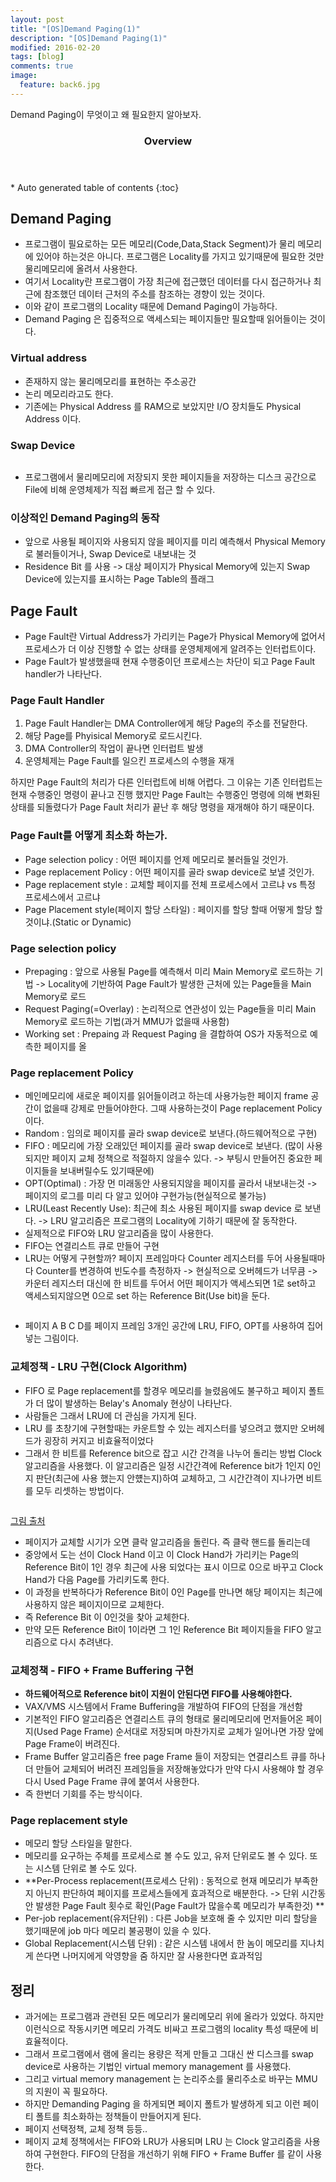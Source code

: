 ```yaml
---
layout: post
title: "[OS]Demand Paging(1)"
description: "[OS]Demand Paging(1)" 
modified: 2016-02-20
tags: [blog]
comments: true
image:
  feature: back6.jpg
---
```

Demand Paging이 무엇이고 왜 필요한지 알아보자. 

<section id="table-of-contents" class="toc">
  <header>
    <h3>Overview</h3>
  </header>
<div id="drawer" markdown="1">
*  Auto generated table of contents
{:toc}
</div>
</section><!-- /#table-of-contents -->

## Demand Paging 

- 프로그램이 필요로하는 모든 메모리(Code,Data,Stack Segment)가 물리 메모리에 있어야 하는것은 아니다. 프로그램은 Locality를 가지고 있기때문에 필요한 것만 물리메모리에 올려서 사용한다.
- 여기서 Locality란 프로그램이 가장 최근에 접근했던 데이터를 다시 접근하거나 최근에 참조했던 데이터 근처의 주소를 참조하는 경향이 있는 것이다.
- 이와 같이 프로그램의 Locality 때문에 Demand Paging이 가능하다.
- Demand Paging 은 집중적으로 액세스되는 페이지들만 필요할때 읽어들이는 것이다.


### Virtual address

- 존재하지 않는 물리메모리를 표현하는 주소공간 
- 논리 메모리라고도 한다.
- 기존에는 Physical Address 를 RAM으로 보았지만 I/O 장치들도 Physical Address 이다.

### Swap Device


<figure>
	<img src="/images/dp1.PNG" alt="">
</figure>

- 프로그램에서 물리메모리에 저장되지 못한 페이지들을 저장하는 디스크 공간으로 File에 비해 운영체제가 직접 빠르게 접근 할 수 있다.

### 이상적인 Demand Paging의 동작


- 앞으로 사용될 페이지와 사용되지 않을 페이지를 미리 예측해서 Physical Memory로 불러들이거나, Swap Device로 내보내는 것
- Residence Bit 를 사용 -> 대상 페이지가 Physical Memory에 있는지 Swap Device에 있는지를 표시하는 Page Table의 플래그


## Page Fault 

- Page Fault란 Virtual Address가 가리키는 Page가 Physical Memory에 없어서 프로세스가 더 이상 진행할 수 없는 상태를 운영체제에게 알려주는 인터럽트이다.
- Page Fault가 발생했을때 현재 수행중이던 프로세스는 차단이 되고 Page Fault handler가 나타난다.

### Page Fault Handler

1. Page Fault Handler는 DMA Controller에게 해당 Page의 주소를 전달한다.
2. 해당 Page를 Phyisical Memory로 로드시킨다.
3. DMA Controller의 작업이 끝나면 인터럽트 발생
4. 운영체제는 Page Fault를 일으킨 프로세스의 수행을 재개

하지만 Page Fault의 처리가 다른 인터럽트에 비해 어렵다. 그 이유는 기존 인터럽트는 현재 수행중인 명령이 끝나고 진행 했지만 Page Fault는 수행중인 명령에 의해 변화된 상태를 되돌렸다가 Page Fault 처리가 끝난 후 해당 명령을 재개해야 하기 때문이다.

### Page Fault를 어떻게 최소화 하는가.	


- Page selection policy : 어떤 페이지를 언제 메모리로 불러들일 것인가.
- Page replacement Policy : 어떤 페이지를 골라 swap device로 보낼 것인가.
- Page replacement style : 교체할 페이지를 전체 프로세스에서 고르냐 vs 특정 프로세스에서 고르냐
- Page Placement style(페이지 할당 스타일) : 페이지를 할당 할때 어떻게 할당 할 것이냐.(Static or Dynamic)   

### Page selection policy

- Prepaging : 앞으로 사용될 Page를 예측해서 미리 Main Memory로 로드하는 기법 -> Locality에 기반하여 Page Fault가 발생한 근처에 있는 Page들을 Main Memory로 로드	
- Request Paging(=Overlay) : 논리적으로 연관성이 있는 Page들을 미리 Main Memory로 로드하는 기법(과거 MMU가 없을때 사용함)
- Working set : Prepaing 과 Request Paging 을 결합하여 OS가 자동적으로 예측한 페이지를 올

### Page replacement Policy 

- 메인메모리에 새로운 페이지를 읽어들이려고 하는데 사용가능한 페이지 frame 공간이 없을때 강제로 만들어야한다. 그때 사용하는것이 Page replacement Policy  이다.
- Random : 임의로 페이지를 골라 swap device로 보낸다.(하드웨어적으로 구현)
- FIFO : 메모리에 가장 오래있던 페이지를 골라 swap device로 보낸다. (많이 사용되지만 페이지 교체 정책으로 적절하지 않을수 있다. -> 부팅시 만들어진 중요한 페이지들을 보내버릴수도 있기때문에)
- OPT(Optimal) : 가장 먼 미래동안 사용되지않을 페이지를 골라서 내보내는것 -> 페이지의 로그를 미리 다 알고 있어야 구현가능(현실적으로 불가능)
- LRU(Least Recently Use): 최근에 최소 사용된 페이지를 swap device 로 보낸다. -> LRU 알고리즘은 프로그램의 Locality에 기하기 때문에 잘 동작한다.
- 실제적으로 FIFO와 LRU 알고리즘을 많이 사용한다.
- FIFO는 연결리스트 큐로 만들어 구현
- LRU는 어떻게 구현할까? 페이지 프레임마다 Counter 레지스터를 두어 사용될때마다 Counter를 변경하여 빈도수를 측정하자 -> 현실적으로 오버헤드가 너무큼 -> 카운터 레지스터 대신에 한 비트를 두어서 어떤 페이지가 액세스되면 1로 set하고 액세스되지않으면 0으로 set 하는 Reference Bit(Use bit)을 둔다. 
 
<figure>
	<img src="/images/replace.PNG" alt="">
</figure>

- 페이지 A B C D를 페이지 프레임 3개인 공간에 LRU, FIFO, OPT를 사용하여 집어넣는 그림이다.

### 교체정책 - LRU 구현(Clock Algorithm)

- FIFO 로 Page replacement를 할경우 메모리를 늘렸음에도 불구하고 페이지 폴트가 더 많이 발생하는 Belay's Anomaly 현상이 나타난다.
- 사람들은 그래서 LRU에 더 관심을 가지게 된다.
- LRU 를 초창기에 구현할때는 카운트할 수 있는 레지스터를 넣으려고 했지만 오버헤드가 굉장히 커지고 비효율적이었다
- 그래서 한 비트를 Reference bit으로 잡고 시간 간격을 나누어 돌리는 방법 Clock 알고리즘을 사용했다. 이 알고리즘은 일정 시간간격에 Reference bit가 1인지 0인지 판단(최근에 사용 했는지 안헀는지)하여 교체하고, 그 시간간격이 지나가면 비트를 모두 리셋하는 방법이다.

<figure>
	<img src="/images/clock.PNG" alt="">
</figure>

[그림 출처](http://pages.cs.wisc.edu/~bart/537/lecturenotes/s20.html)

- 페이지가 교체할 시기가 오면 클락 알고리즘을 돌린다. 즉 클락 핸드를 돌리는데
- 중앙에서 도는 선이 Clock Hand 이고 이 Clock Hand가 가리키는 Page의 Reference Bit이 1인 경우 최근에 사용 되었다는 표시 이므로 0으로 바꾸고 Clock Hand가 다음 Page를 가리키도록 한다. 
- 이 과정을 반복하다가 Reference Bit이 0인 Page를 만나면 해당 페이지는 최근에 사용하지 않은 페이지이므로 교체한다.
- 즉 Reference Bit 이 0인것을 찾아 교체한다.
- 만약 모든 Reference Bit이 1이라면 그 1인 Reference Bit 페이지들을 FIFO 알고리즘으로 다시 추려낸다.

### 교체정책 - FIFO + Frame Buffering 구현

- **하드웨어적으로 Reference bit이 지원이 안된다면 FIFO를 사용해야한다.**
- VAX/VMS 시스템에서 Frame Buffering을 개발하여 FIFO의 단점을 개선함
- 기본적인 FIFO 알고리즘은 연결리스트 큐의 형태로 물리메모리에 먼저들어온 페이지(Used Page Frame) 순서대로 저장되며 마찬가지로 교체가 일어나면 가장 앞에 Page Frame이 버려진다.
- Frame Buffer 알고리즘은 free page Frame 들이 저장되는 연결리스트 큐를 하나더 만들어 교체되어 버려진 프레임들을 저장해놓았다가 만약 다시 사용해야 할 경우 다시 Used Page Frame 큐에 붙여서 사용한다.
- 즉 한번더 기회를 주는 방식이다.

### Page replacement style

- 메모리 할당 스타일을 말한다.
- 메모리를 요구하는 주체를 프로세스로 볼 수도 있고, 유저 단위로도 볼 수 있다. 또는 시스템 단위로 볼 수도 있다.
- **Per-Process replacement(프로세스 단위) : 동적으로 현재 메모리가 부족한지 아닌지 판단하여 페이지를 프로세스들에게 효과적으로 배분한다. -> 단위 시간동안 발생한 Page Fault 횟수로 확인(Page Fault가 많을수록 메모리가 부족한것) **
- Per-job replacement(유저단위) : 다른 Job을 보호해 줄 수 있지만 미리 할당을 했기때문에 job 마다 메모리 불공평이 있을 수 있다.
- Global Replacement(시스템 단위) : 같은 시스템 내에서 한 놈이 메모리를 지나치게 쓴다면 나머지에게 악영향을 줌 하지만 잘 사용한다면 효과적임


## 정리

- 과거에는 프로그램과 관련된 모든 메모리가 물리메모리 위에 올라가 있었다. 하지만 이런식으로 작동시키면 메모리 가격도 비싸고 프로그램의 locality 특성 때문에 비효율적이다.
- 그래서 프로그램에서 램에 올리는 용량은 적게 만들고 그대신 싼 디스크를 swap device로 사용하는 기법인 virtual memory management 를 사용했다. 
- 그리고 virtual memory management 는 논리주소를 물리주소로 바꾸는 MMU의 지원이 꼭 필요하다.
- 하지만 Demanding Paging 을 하게되면 페이지 폴트가 발생하게 되고 이런 페이티 폴트를 최소화하는 정책들이 만들어지게 된다.
- 페이지 선택정책, 교체 정책 등등..
- 페이지 교체 정책에서는 FIFO와 LRU가 사용되며 LRU 는 Clock 알고리즘을 사용하여 구현한다. FIFO의 단점을 개선하기 위해 FIFO + Frame Buffer 를 같이 사용한다.

